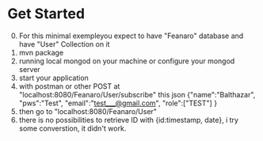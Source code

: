 # Get Started
0. For this minimal exempleyou expect to have "Feanaro" database and have "User" Collection on it
1. mvn package
2. running local mongod on your machine or configure your mongod server
3. start your application
4. with postman or other POST at "localhost:8080/Feanaro/User/subscribe" this json {"name":"Balthazar", "pws":"Test", "email":"test___@gmail.com", "role":["TEST"] }
5. then go to "localhost:8080/Feanaro/User"
6. there is no possibilities to retrieve ID with {id:timestamp, date}, i try some converstion, it didn't work.
